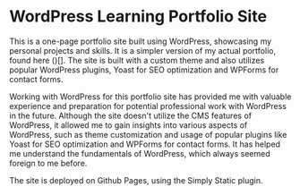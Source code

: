 # WordPress Learning Portfolio Site

This is a one-page portfolio site built using WordPress, showcasing my personal projects and skills. It is a simpler version of my actual portfolio, found here ()[]. The site is built with a custom theme and also utilizes popular WordPress plugins, Yoast for SEO optimization and WPForms for contact forms.

Working with WordPress for this portfolio site has provided me with valuable experience and preparation for potential professional work with WordPress in the future. Although the site doesn't utilize the CMS features of WordPress, it allowed me to gain insights into various aspects of WordPress, such as theme customization and usage of popular plugins like Yoast for SEO optimization and WPForms for contact forms. It has helped me understand the fundamentals of WordPress, which always seemed foreign to me before.

The site is deployed on Github Pages, using the Simply Static plugin.
